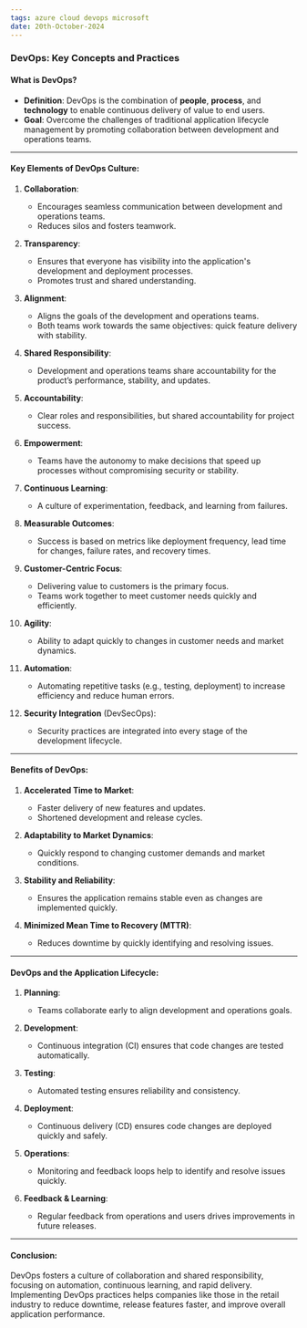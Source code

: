 ```yaml
---
tags: azure cloud devops microsoft
date: 20th-October-2024
---
```


### DevOps: Key Concepts and Practices

#### What is DevOps?

- **Definition**: DevOps is the combination of **people**, **process**, and **technology** to enable continuous delivery of value to end users.
- **Goal**: Overcome the challenges of traditional application lifecycle management by promoting collaboration between development and operations teams.

---

#### Key Elements of DevOps Culture:

1. **Collaboration**:
    
    - Encourages seamless communication between development and operations teams.
    - Reduces silos and fosters teamwork.
2. **Transparency**:
    
    - Ensures that everyone has visibility into the application's development and deployment processes.
    - Promotes trust and shared understanding.
3. **Alignment**:
    
    - Aligns the goals of the development and operations teams.
    - Both teams work towards the same objectives: quick feature delivery with stability.
4. **Shared Responsibility**:
    
    - Development and operations teams share accountability for the product’s performance, stability, and updates.
5. **Accountability**:
    
    - Clear roles and responsibilities, but shared accountability for project success.
6. **Empowerment**:
    
    - Teams have the autonomy to make decisions that speed up processes without compromising security or stability.
7. **Continuous Learning**:
    
    - A culture of experimentation, feedback, and learning from failures.
8. **Measurable Outcomes**:
    
    - Success is based on metrics like deployment frequency, lead time for changes, failure rates, and recovery times.
9. **Customer-Centric Focus**:
    
    - Delivering value to customers is the primary focus.
    - Teams work together to meet customer needs quickly and efficiently.
10. **Agility**:
    
    - Ability to adapt quickly to changes in customer needs and market dynamics.
11. **Automation**:
    
    - Automating repetitive tasks (e.g., testing, deployment) to increase efficiency and reduce human errors.
12. **Security Integration** (DevSecOps):
    
    - Security practices are integrated into every stage of the development lifecycle.

---

#### Benefits of DevOps:

1. **Accelerated Time to Market**:
    
    - Faster delivery of new features and updates.
    - Shortened development and release cycles.
2. **Adaptability to Market Dynamics**:
    
    - Quickly respond to changing customer demands and market conditions.
3. **Stability and Reliability**:
    
    - Ensures the application remains stable even as changes are implemented quickly.
4. **Minimized Mean Time to Recovery (MTTR)**:
    
    - Reduces downtime by quickly identifying and resolving issues.

---

#### DevOps and the Application Lifecycle:

1. **Planning**:
    
    - Teams collaborate early to align development and operations goals.
2. **Development**:
    
    - Continuous integration (CI) ensures that code changes are tested automatically.
3. **Testing**:
    
    - Automated testing ensures reliability and consistency.
4. **Deployment**:
    
    - Continuous delivery (CD) ensures code changes are deployed quickly and safely.
5. **Operations**:
    
    - Monitoring and feedback loops help to identify and resolve issues quickly.
6. **Feedback & Learning**:
    
    - Regular feedback from operations and users drives improvements in future releases.

---

#### Conclusion:

DevOps fosters a culture of collaboration and shared responsibility, focusing on automation, continuous learning, and rapid delivery. Implementing DevOps practices helps companies like those in the retail industry to reduce downtime, release features faster, and improve overall application performance.